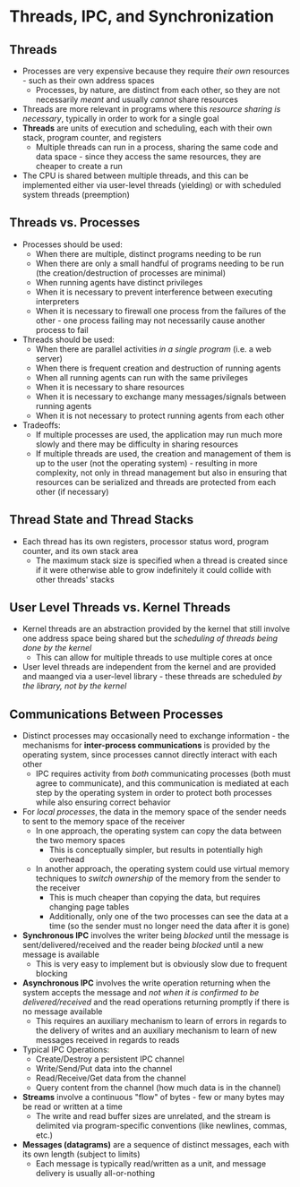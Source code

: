 # Threads, IPC, and Synchronization
## Threads
- Processes are very expensive because they require *their own* resources - such as their own address spaces
    - Processes, by nature, are distinct from each other, so they are not necessarily *meant* and usually *cannot* share resources
- Threads are more relevant in programs where this *resource sharing is necessary*, typically in order to work for a single goal
- **Threads** are units of execution and scheduling, each with their own stack, program counter, and registers
    - Multiple threads can run in a process, sharing the same code and data space - since they access the same resources, they are cheaper to create a run
- The CPU is shared between multiple threads, and this can be implemented either via user-level threads (yielding) or with scheduled system threads (preemption)
## Threads vs. Processes
- Processes should be used:
    - When there are multiple, distinct programs needing to be run
    - When there are only a small handful of programs needing to be run (the creation/destruction of processes are minimal)
    - When running agents have distinct privileges
    - When it is necessary to prevent interference between executing interpreters
    - When it is necessary to firewall one process from the failures of the other - one process failing may not necessarily cause another process to fail
- Threads should be used:
    - When there are parallel activities *in a single program* (i.e. a web server)
    - When there is frequent creation and destruction of running agents
    - When all running agents can run with the same privileges 
    - When it is necessary to share resources
    - When it is necessary to exchange many messages/signals between running agents
    - When it is not necessary to protect running agents from each other 
- Tradeoffs:
    - If multiple processes are used, the application may run much more slowly and there may be difficulty in sharing resources
    - If multiple threads are used, the creation and management of them is up to the user (not the operating system) - resulting in more complexity, not only in thread management but also in ensuring that resources can be serialized and threads are protected from each other (if necessary)
## Thread State and Thread Stacks
- Each thread has its own registers, processor status word, program counter, and its own stack area
    - The maximum stack size is specified when a thread is created since if it were otherwise able to grow indefinitely it could collide with other threads' stacks
## User Level Threads vs. Kernel Threads
- Kernel threads are an abstraction provided by the kernel that still involve one address space being shared but the *scheduling of threads being done by the kernel*
    - This can allow for multiple threads to use multiple cores at once
- User level threads are independent from the kernel and are provided and maanged via a user-level library - these threads are scheduled *by the library, not by the kernel*
## Communications Between Processes
- Distinct processes may occasionally need to exchange information - the mechanisms for **inter-process communications** is provided by the operating system, since processes cannot directly interact with each other
    - IPC requires activity from *both* communicating processes (both must agree to communicate), and this communication is mediated at each step by the operating system in order to protect both processes while also ensuring correct behavior
- For *local processes*, the data in the memory space of the sender needs to sent to the memory space of the receiver
    - In one approach, the operating system can copy the data between the two memory spaces
        - This is conceptually simpler, but results in potentially high overhead
    - In another approach, the operating system could use virtual memory techniques to *switch ownership* of the memory from the sender to the receiver 
        - This is much cheaper than copying the data, but requires changing page tables 
        - Additionally, only one of the two processes can see the data at a time (so the sender must no longer need the data after it is gone)
- **Synchronous IPC** involves the writer being *blocked* until the message is sent/delivered/received and the reader being *blocked* until a new message is available
    - This is very easy to implement but is obviously slow due to frequent blocking
- **Asynchronous IPC** involves the write operation returning when the system accepts the message and *not when it is confirmed to be delivered/received* and the read operations returning promptly if there is no message available
    - This requires an auxiliary mechanism to learn of errors in regards to the delivery of writes and an auxiliary mechanism to learn of new messages received in regards to reads
- Typical IPC Operations:
    - Create/Destroy a persistent IPC channel
    - Write/Send/Put data into the channel
    - Read/Receive/Get data from the channel
    - Query content from the channel (how much data is in the channel)
- **Streams** involve a continuous "flow" of bytes - few or many bytes may be read or written at a time
    - The write and read buffer sizes are unrelated, and the stream is delimited via program-specific conventions (like newlines, commas, etc.)
- **Messages (datagrams)** are a sequence of distinct messages, each with its own length (subject to limits)
    - Each message is typically read/written as a unit, and message delivery is usually all-or-nothing